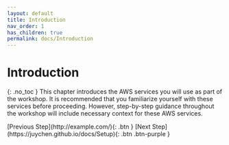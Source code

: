 ```yaml
---
layout: default
title: Introduction
nav_order: 1
has_children: true
permalink: docs/Introduction
---
```


# Introduction
{: .no_toc }
This chapter introduces the AWS services you will use as part of the workshop. It is recommended that you familiarize yourself with these services before proceeding. However, step-by-step guidance throughout the workshop will include necessary context for these AWS services.

<div class="code-example" markdown="1">
[Previous Step](http://example.com/){: .btn }
[Next Step](https://juychen.github.io/docs/Setup){: .btn .btn-purple }
</div>